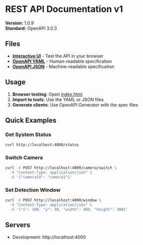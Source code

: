 # REST API Documentation v1

**Version:** 1.0.9  
**Standard:** OpenAPI 3.0.3

## Files

- [**Interactive UI**](./index.html) - Test the API in your browser
- [**OpenAPI YAML**](./openapi.yaml) - Human-readable specification
- [**OpenAPI JSON**](./openapi.json) - Machine-readable specification

## Usage

1. **Browser testing**: Open [index.html](./index.html)
2. **Import to tools**: Use the YAML or JSON files
3. **Generate clients**: Use OpenAPI Generator with the spec files

## Quick Examples

### Get System Status
```bash
curl http://localhost:4000/status
```

### Switch Camera
```bash
curl -X POST http://localhost:4000/camera/switch \
  -H "Content-Type: application/json" \
  -d '{"cameraId": "camera1"}'
```

### Set Detection Window
```bash
curl -X POST http://localhost:4000/window \
  -H "Content-Type: application/json" \
  -d '{"x": 100, "y": 50, "width": 400, "height": 300}'
```

## Servers

- Development: http://localhost:4000
